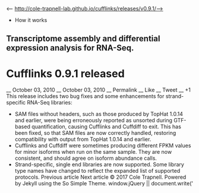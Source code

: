 <-- http://cole-trapnell-lab.github.io/cufflinks/releases/v0.9.1/-->

* How it works
## Transcriptome assembly and differential expression analysis for RNA-Seq.
# Cufflinks 0.9.1 released
__ October 03, 2010 __ October 03, 2010 __ Permalink __ Like __ Tweet __ +1
This release includes two bug fixes and some enhancements for strand-specific RNA-Seq libraries:
* SAM files without headers, such as those produced by TopHat 1.0.14 and earlier, were being erroneously reported as unsorted during GTF-based quantification, causing Cufflinks and Cuffdiff to exit. This has been fixed, so that SAM files are now correctly handled, restoring compatibility with output from TopHat 1.0.14 and earlier.
* Cufflinks and Cuffdiff were sometimes producing different FPKM values for minor isoforms when run on the same sample. They are now consistent, and should agree on isoform abundance calls.
* Strand-specific, single end libraries are now supported. Some library type names have changed to reflect the expanded list of supported protocols.
Previous article Next article
© 2017 Cole Trapnell. Powered by Jekyll using the So Simple Theme.
window.jQuery || document.write('<script src="http://cole-trapnell- lab.github.io/cufflinks/assets/js/vendor/jquery-1.9.1.min.js"><\/script>') var _gaq = _gaq || []; var pluginUrl = '//www.google- analytics.com/plugins/ga/inpage_linkid.js'; _gaq.push(['_require', 'inpage_linkid', pluginUrl]); _gaq.push(['_setAccount', 'UA-6101038-2']); _gaq.push(['_trackPageview']); (function() { var ga = document.createElement('script'); ga.type = 'text/javascript'; ga.async = true; ga.src = ('https:' == document.location.protocol ? 'https://ssl' : 'http://www') + '.google-analytics.com/ga.js'; var s = document.getElementsByTagName('script')[0]; s.parentNode.insertBefore(ga, s); })();